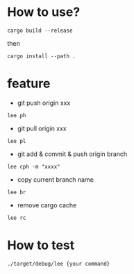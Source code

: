 # How to use?
```
cargo build --release
```
then
```
cargo install --path .
```

# feature
- git push origin xxx
```
lee ph
```
- git pull origin xxx
```
lee pl
```
- git add & commit & push origin branch
```
lee cph -m "xxxx"
```
- copy current branch name
```
lee br
```
- remove cargo cache
```
lee rc
```

# How to test
```
./target/debug/lee {your command}
```